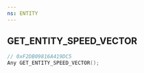 ```yaml
---
ns: ENTITY
---
```

## GET_ENTITY_SPEED_VECTOR

```c
// 0xF2DB09816A419DC5
Any GET_ENTITY_SPEED_VECTOR();
```


